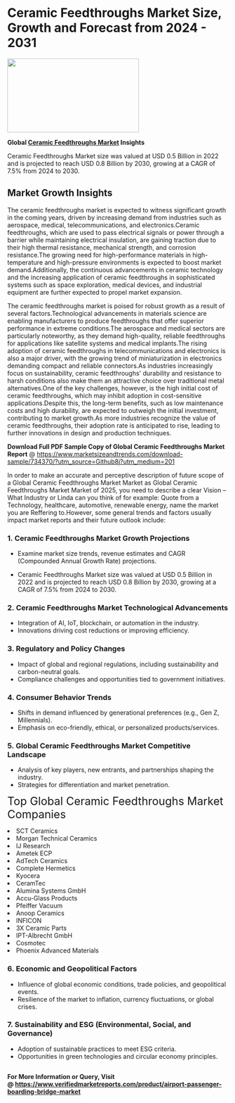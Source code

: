 <H1>Ceramic Feedthroughs Market Size, Growth and Forecast from 2024 - 2031</H1><img class="aligncenter size-medium wp-image-584254" src="https://thirdeyenews.in/wp-content/uploads/2024/09/Global-Market-Research-300x168.jpeg" alt="" width="300" height="168" /><p><strong>Global&nbsp;<a href="https://www.marketsizeandtrends.com/download-sample/734370/?utm_source=Github8j?utm_medium=201">Ceramic Feedthroughs Market</a> Insights</strong></p><p>Ceramic Feedthroughs Market size was valued at USD 0.5 Billion in 2022 and is projected to reach USD 0.8 Billion by 2030, growing at a CAGR of 7.5% from 2024 to 2030.</p><p><h2>Market Growth Insights</h2> <p>The ceramic feedthroughs market is expected to witness significant growth in the coming years, driven by increasing demand from industries such as aerospace, medical, telecommunications, and electronics.Ceramic feedthroughs, which are used to pass electrical signals or power through a barrier while maintaining electrical insulation, are gaining traction due to their high thermal resistance, mechanical strength, and corrosion resistance.The growing need for high-performance materials in high-temperature and high-pressure environments is expected to boost market demand.Additionally, the continuous advancements in ceramic technology and the increasing application of ceramic feedthroughs in sophisticated systems such as space exploration, medical devices, and industrial equipment are further expected to propel market expansion.</p> <p>The ceramic feedthroughs market is poised for robust growth as a result of several factors.Technological advancements in materials science are enabling manufacturers to produce feedthroughs that offer superior performance in extreme conditions.The aerospace and medical sectors are particularly noteworthy, as they demand high-quality, reliable feedthroughs for applications like satellite systems and medical implants.The rising adoption of ceramic feedthroughs in telecommunications and electronics is also a major driver, with the growing trend of miniaturization in electronics demanding compact and reliable connectors.As industries increasingly focus on sustainability, ceramic feedthroughs' durability and resistance to harsh conditions also make them an attractive choice over traditional metal alternatives.One of the key challenges, however, is the high initial cost of ceramic feedthroughs, which may inhibit adoption in cost-sensitive applications.Despite this, the long-term benefits, such as low maintenance costs and high durability, are expected to outweigh the initial investment, contributing to market growth.As more industries recognize the value of ceramic feedthroughs, their adoption rate is anticipated to rise, leading to further innovations in design and production techniques.</p><p><span class=""><strong>Download Full PDF Sample Copy of Global Ceramic Feedthroughs Market Report</strong> @ <a href="https://www.marketsizeandtrends.com/download-sample/734370/?utm_source=Github8j?utm_medium=201" target="_blank">https://www.marketsizeandtrends.com/download-sample/734370/?utm_source=Github8j?utm_medium=201</a></span></p><p>In order to make an accurate and perceptive description of future scope of a Global&nbsp;Ceramic Feedthroughs Market Market as Global&nbsp;Ceramic Feedthroughs Market Market of 2025, you need to describe a clear Vision &ndash; What Industry or Linda can you think of for example: Quote from a Technology, healthcare, automotive, renewable energy, name the market you are Reffering to.However, some general trends and factors usually impact market reports and their future outlook include:</p><h3>1.&nbsp;<strong>Ceramic Feedthroughs Market Growth Projections</strong></h3><ul><li>Examine market size trends, revenue estimates and CAGR (Compounded Annual Growth Rate) projections.</li><li><p>Ceramic Feedthroughs Market size was valued at USD 0.5 Billion in 2022 and is projected to reach USD 0.8 Billion by 2030, growing at a CAGR of 7.5% from 2024 to 2030.</p></li></ul><h3>2.&nbsp;<strong>Ceramic Feedthroughs Market Technological Advancements</strong></h3><ul><li>Integration of AI, IoT, blockchain, or automation in the industry.</li><li>Innovations driving cost reductions or improving efficiency.</li></ul><h3>3.&nbsp;<strong>Regulatory and Policy Changes</strong></h3><ul><li>Impact of global and regional regulations, including sustainability and carbon-neutral goals.</li><li>Compliance challenges and opportunities tied to government initiatives.</li></ul><h3>4.&nbsp;<strong>Consumer Behavior Trends</strong></h3><ul><li>Shifts in demand influenced by generational preferences (e.g., Gen Z, Millennials).</li><li>Emphasis on eco-friendly, ethical, or personalized products/services.</li></ul><h3>5.&nbsp;<strong>Global Ceramic Feedthroughs Market Competitive Landscape</strong></h3><ul><li>Analysis of key players, new entrants, and partnerships shaping the industry.</li><li>Strategies for differentiation and market penetration.</li></ul><p data-pm-slice="1 1 []"><span style="color: inherit; font-family: inherit; font-size: 25px;">Top Global Ceramic Feedthroughs Market Companies</span></p><div class="" data-test-id=""><p><li>SCT Ceramics</li><li> Morgan Technical Ceramics</li><li> IJ Research</li><li> Ametek ECP</li><li> AdTech Ceramics</li><li> Complete Hermetics</li><li> Kyocera</li><li> CeramTec</li><li> Alumina Systems GmbH</li><li> Accu-Glass Products</li><li> Pfeiffer Vacuum</li><li> Anoop Ceramics</li><li> INFICON</li><li> 3X Ceramic Parts</li><li> IPT-Albrecht GmbH</li><li> Cosmotec</li><li> Phoenix Advanced Materials</li></p></div><h3>6.&nbsp;<strong>Economic and Geopolitical Factors</strong></h3><ul><li>Influence of global economic conditions, trade policies, and geopolitical events.</li><li>Resilience of the market to inflation, currency fluctuations, or global crises.</li></ul><h3>7.&nbsp;<strong>Sustainability and ESG (Environmental, Social, and Governance)</strong></h3><ul><li>Adoption of sustainable practices to meet ESG criteria.</li><li>Opportunities in green technologies and circular economy principles.</li></ul><h2><strong style="font-size: 14px;">For More Information or Query, Visit @&nbsp;</strong><a style="background-color: #ffffff; font-size: 14px;" href="https://www.marketsizeandtrends.com/report/ceramic-feedthroughs-market/" target="_blank">https://www.verifiedmarketreports.com/product/airport-passenger-boarding-bridge-market</a></h2>